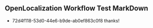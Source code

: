 ## OpenLocalization Workflow Test MarkDown
* 72d4f118-53d0-44e6-b9de-ab0ef863c0f8 thanks!

<!--HONumber=Jul16_HO3-->


